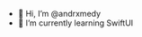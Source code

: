 - 👋 Hi, I’m @andrxmedy
- 🌱 I’m currently learning SwiftUI

<!---
andrxmedy/andrxmedy is a ✨ special ✨ repository because its `README.md` (this file) appears on your GitHub profile.
You can click the Preview link to take a look at your changes.
--->
